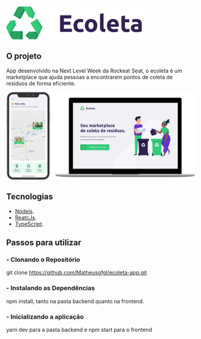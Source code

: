 ![Ecoleta](https://github.com/Matheusgfgl/ecoleta-app/blob/master/ecoleta.svg)

## O projeto
App desenvolvido na Next Level Week da Rockeat Seat, o ecoleta é um marketplace que ajuda pessoas a encontrarem pontos de coleta de resíduos de forma eficiente.

![Ecoleta](https://github.com/Matheusgfgl/ecoleta-app/blob/master/ecoleta.png)

## Tecnologias
- [Nodejs](https://nodejs.org/en/).
- [ReatcJs](https://pt-br.reactjs.org/).
- [TypeScript](https://www.typescriptlang.org/).         

 ## Passos para utilizar
###  - Clonando o Repositório
git clone https://github.com/Matheusgfgl/ecoleta-app.git

### - Instalando as Dependências
npm install, tanto na pasta backend quanto na frontend.

### - Inicializando a aplicação
 yarn dev para a pasta backend e npm start para o frontend
